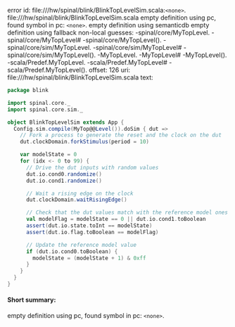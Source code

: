 error id: file://<WORKSPACE>/hw/spinal/blink/BlinkTopLevelSim.scala:`<none>`.
file://<WORKSPACE>/hw/spinal/blink/BlinkTopLevelSim.scala
empty definition using pc, found symbol in pc: `<none>`.
empty definition using semanticdb
empty definition using fallback
non-local guesses:
	 -spinal/core/MyTopLevel.
	 -spinal/core/MyTopLevel#
	 -spinal/core/MyTopLevel().
	 -spinal/core/sim/MyTopLevel.
	 -spinal/core/sim/MyTopLevel#
	 -spinal/core/sim/MyTopLevel().
	 -MyTopLevel.
	 -MyTopLevel#
	 -MyTopLevel().
	 -scala/Predef.MyTopLevel.
	 -scala/Predef.MyTopLevel#
	 -scala/Predef.MyTopLevel().
offset: 126
uri: file://<WORKSPACE>/hw/spinal/blink/BlinkTopLevelSim.scala
text:
```scala
package blink

import spinal.core._
import spinal.core.sim._

object BlinkTopLevelSim extends App {
  Config.sim.compile(MyTop@@Level()).doSim { dut =>
    // Fork a process to generate the reset and the clock on the dut
    dut.clockDomain.forkStimulus(period = 10)

    var modelState = 0
    for (idx <- 0 to 99) {
      // Drive the dut inputs with random values
      dut.io.cond0.randomize()
      dut.io.cond1.randomize()

      // Wait a rising edge on the clock
      dut.clockDomain.waitRisingEdge()

      // Check that the dut values match with the reference model ones
      val modelFlag = modelState == 0 || dut.io.cond1.toBoolean
      assert(dut.io.state.toInt == modelState)
      assert(dut.io.flag.toBoolean == modelFlag)

      // Update the reference model value
      if (dut.io.cond0.toBoolean) {
        modelState = (modelState + 1) & 0xff
      }
    }
  }
}

```


#### Short summary: 

empty definition using pc, found symbol in pc: `<none>`.